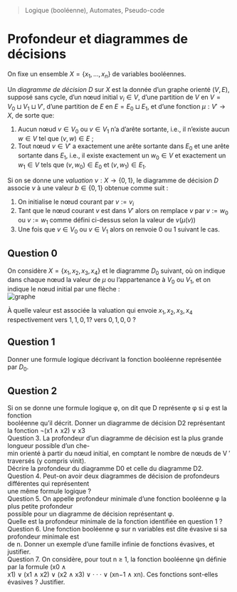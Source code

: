 > Logique (booléenne), Automates, Pseudo-code
# Profondeur et diagrammes de décisions
On fixe un ensemble $X = \{x_1, ... , x_n\}$ de variables booléennes.

Un *diagramme de décision* $D$ sur $X$ est la donnée d’un graphe orienté $(V, E)$, supposé sans cycle, d’un nœud initial $v_i \in V$, d’une partition de $V$ en $V =  V_0 \sqcup V_1 \sqcup V'$, d’une partition de $E$ en $E = E_0 \sqcup E_1$, et d’une fonction $μ : V' \to X$, de sorte que:
1) Aucun nœud  $v \in V_0$ ou $v \in V_1$ n’a d’arête sortante, i.e., il n’existe aucun $w \in V$ tel que $(v, w) \in E$ ;
2) Tout nœud $v \in V'$ a exactement une arête sortante dans $E_0$ et une arête sortante dans $E_1$, i.e., il existe exactement un $w_0 \in V$ et exactement un $w_1 \in V$ tels que $(v, w_0) \in E_0$ et $(v, w_1) \in E_1$.

Si on se donne une *valuation* $\nu :  X \to \{0, 1\}$, le diagramme de décision $D$ associe $\nu$ à une valeur $b \in \{0, 1\}$ obtenue comme suit :
1) On initialise le nœud courant par $v := v_i$
2) Tant que le nœud courant $v$ est dans $V'$ alors on remplace $v$ par $v := w_0$ ou $v := w_1$ comme défini ci-dessus selon la valeur de $\nu(μ(v))$
2) Une fois que $v\in V_0$ ou $v \in V_1$ alors on renvoie $0$ ou $1$ suivant le cas.

## Question 0
On considère $X = \{x_1, x_2, x_3, x_4\}$ et le diagramme $D_0$ suivant, où on indique dans chaque nœud la valeur de $μ$ ou l’appartenance à $V_0$ ou $V_1$, et on indique le nœud initial par une flèche :  
![graphe](https://i.postimg.cc/nrWN8ywx/Capture-d-cran-du-2023-02-05-19-08-44.png)


À quelle valeur est associée la valuation qui envoie $x_1, x_2, x_3, x_4$ respectivement vers $1, 1, 0, 1$? vers $0, 1, 0, 0$ ?

## Question 1
Donner une formule logique décrivant la fonction booléenne représentée par $D_0$.  
## Question 2
Si on se donne une formule logique  φ, on dit que  D  représente  φ  si  φ  est la fonction  
booléenne qu’il décrit. Donner un diagramme de décision  D2  représentant la fonction  ¬(x1  ∧  x2)  ∨  x3  
Question 3.  La  profondeur  d’un diagramme de décision est la plus grande longueur possible d’un che-  
min orienté à partir du nœud initial, en comptant le nombre de nœuds de  V  ′  traversés (y compris  vinit).  
Décrire la profondeur du diagramme  D0  et celle du diagramme  D2.  
Question 4.  Peut-on avoir deux diagrammes de décision de profondeurs différentes qui représentent  
une même formule logique ?  
Question 5.  On appelle  profondeur minimale  d’une fonction booléenne  φ  la plus petite profondeur  
possible pour un diagramme de décision représentant  φ.  
Quelle est la profondeur minimale de la fonction identifiée en question 1 ?  
Question 6.  Une fonction booléenne  φ  sur  n  variables est dite  évasive  si sa profondeur minimale est  
de  n. Donner un exemple d’une famille infinie de fonctions évasives, et justifier.  
Question 7.  On considère, pour tout  n  ≥  1, la fonction booléenne  ψn  définie par la formule  (x0  ∧  
x1)  ∨  (x1  ∧  x2)  ∨  (x2  ∧  x3)  ∨ · · · ∨  (xn−1  ∧  xn). Ces fonctions sont-elles évasives ? Justifier.
<!--stackedit_data:
eyJoaXN0b3J5IjpbMTYyNjY5ODgwNV19
-->